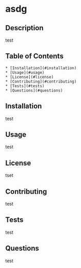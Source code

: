 
  # asdg
  ## Description
  test

  ## Table of Contents
    * [Installation](#installation)
    * [Usage](#usage)
    * [License](#license)
    * [Contributing](#contributing)
    * [Tests](#tests)
    * [Questions](#questions)

  ## Installation
  test

  ## Usage
  test

  ## License
  tset

  ## Contributing
  test

  ## Tests
  test
  
  ## Questions
  test

  